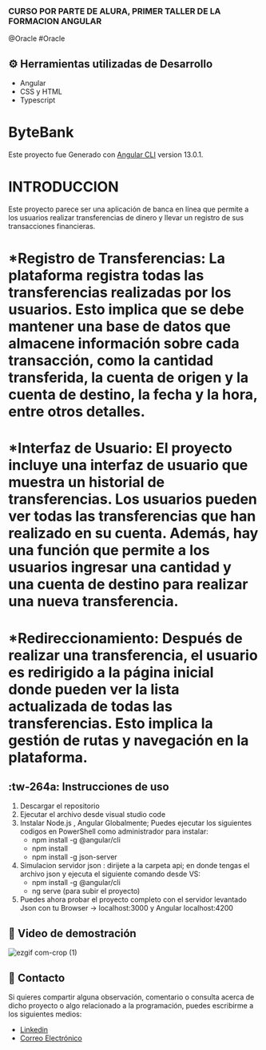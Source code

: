 ### CURSO POR PARTE DE ALURA, PRIMER TALLER DE LA FORMACION ANGULAR 
@Oracle #Oracle
## ⚙️ Herramientas utilizadas de Desarrollo
- Angular
- CSS y HTML
- Typescript
# ByteBank

Este proyecto fue Generado con  [Angular CLI](https://github.com/angular/angular-cli) version 13.0.1.
# INTRODUCCION
  Este proyecto parece ser una aplicación de banca en línea que permite a los usuarios realizar transferencias de dinero y llevar un registro de sus transacciones    financieras. 
# *Registro de Transferencias: La plataforma registra todas las transferencias realizadas por los usuarios. Esto implica que se debe mantener una base de datos que almacene información sobre cada transacción, como la cantidad transferida, la cuenta de origen y la cuenta de destino, la fecha y la hora, entre otros detalles.

# *Interfaz de Usuario: El proyecto incluye una interfaz de usuario que muestra un historial de transferencias. Los usuarios pueden ver todas las transferencias que han realizado en su cuenta. Además, hay una función que permite a los usuarios ingresar una cantidad y una cuenta de destino para realizar una nueva transferencia.

# *Redireccionamiento: Después de realizar una transferencia, el usuario es redirigido a la página inicial donde pueden ver la lista actualizada de todas las transferencias. Esto implica la gestión de rutas y navegación en la plataforma.

## :tw-264a: Instrucciones de uso
1. Descargar el repositorio
2. Ejecutar el archivo desde visual studio code
3. Instalar Node.js , Angular Globalmente; Puedes ejecutar los siguientes codigos en PowerShell como administrador para instalar:
    - npm install -g @angular/cli
    - npm install
    - npm install -g json-server
4. Simulacion servidor json : dirijete a la carpeta api; en donde tengas el archivo json  y ejecuta el siguiente comando desde VS:
    - npm install -g @angular/cli
    - ng serve    (para subir el proyecto)
5. Puedes ahora probar el proyecto completo con el servidor levantado Json con tu Browser -> localhost:3000 y Angular localhost:4200

## 🎥 Video de demostración


![ezgif com-crop (1)](https://github.com/Comando562/Encriptador_Texto/assets/119273389/7a18f73f-4442-4f17-a951-5f2bbf7fa9f7)

## 👤 Contacto
Si quieres compartir alguna observación, comentario o consulta acerca de dicho proyecto o algo relacionado a la programación, puedes escribirme a los siguientes medios: 
- [Linkedin](https://www.linkedin.com/in/leonardo562/)
- [Correo Electrónico](mailto:leo.moya562@gmail.com)
